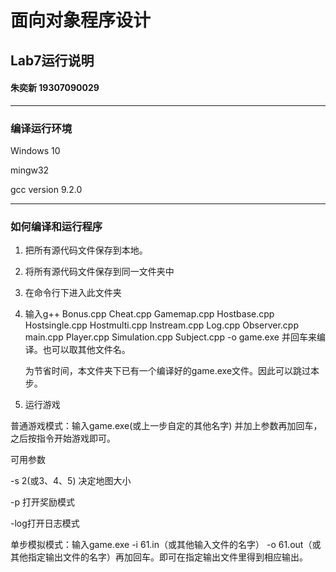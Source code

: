 # 面向对象程序设计
## Lab7运行说明   
#### 朱奕新 19307090029
***
### 编译运行环境
Windows 10

mingw32

gcc version 9.2.0 

***

### 如何编译和运行程序

1. 把所有源代码文件保存到本地。

2. 将所有源代码文件保存到同一文件夹中

3. 在命令行下进入此文件夹

4. 输入g++ Bonus.cpp Cheat.cpp Gamemap.cpp Hostbase.cpp Hostsingle.cpp Hostmulti.cpp Instream.cpp Log.cpp Observer.cpp main.cpp Player.cpp Simulation.cpp Subject.cpp -o game.exe 并回车来编译。也可以取其他文件名。

     为节省时间，本文件夹下已有一个编译好的game.exe文件。因此可以跳过本步。

5. 运行游戏

普通游戏模式：输入game.exe(或上一步自定的其他名字) 并加上参数再加回车，之后按指令开始游戏即可。

可用参数      

 -s 2(或3、4、5)  决定地图大小

-p 打开奖励模式

-log打开日志模式

单步模拟模式：输入game.exe -i 61.in（或其他输入文件的名字） -o 61.out（或其他指定输出文件的名字）再加回车。即可在指定输出文件里得到相应输出。


